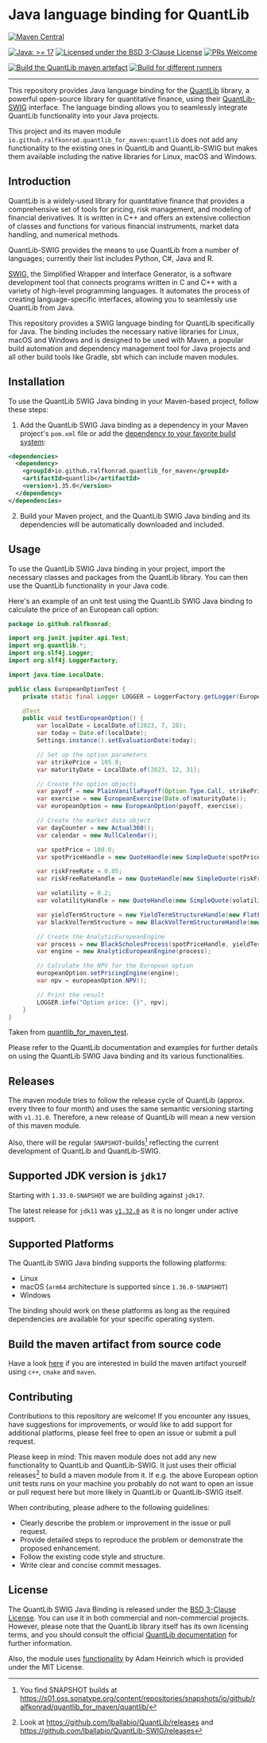 # Java language binding for QuantLib

[![Maven Central](https://maven-badges.herokuapp.com/maven-central/io.github.ralfkonrad.quantlib_for_maven/quantlib/badge.svg)](https://maven-badges.herokuapp.com/maven-central/io.github.ralfkonrad.quantlib_for_maven/quantlib)

[![Java: &gt;= 17](https://oss.aoapps.com/ao-badges/java-17.svg)](https://docs.oracle.com/en/java/javase/17/)
[![Licensed under the BSD 3-Clause License](https://img.shields.io/badge/License-BSD--3--Clause-blue.svg)](https://github.com/ralfkonrad/quantlib_for_maven/blob/master/LICENSE)
[![PRs Welcome](https://img.shields.io/badge/PRs%20-welcome-brightgreen.svg)](https://github.com/ralfkonrad/quantlib_for_maven/blob/master/CONTRIBUTING.md)

[![Build the QuantLib maven artefact](https://github.com/ralfkonrad/quantlib_for_maven/actions/workflows/build_maven_artefact.yml/badge.svg?branch=master)](https://github.com/ralfkonrad/quantlib_for_maven/actions/workflows/build_maven_artefact.yml)
[![Build for different runners](https://github.com/ralfkonrad/quantlib_for_maven/actions/workflows/build_native_libraries.yml/badge.svg?branch=master)](https://github.com/ralfkonrad/quantlib_for_maven/actions/workflows/build_native_libraries.yml)

---

This repository provides Java language binding
for the [QuantLib](https://github.com/lballabio/QuantLib) library, a powerful open-source library
for quantitative finance, using their [QuantLib-SWIG](https://github.com/lballabio/QuantLib-SWIG)
interface. The language binding allows you to seamlessly integrate QuantLib functionality into your
Java projects.

This project and its maven module `io.github.ralfkonrad.quantlib_for_maven:quantlib` does not add
any functionality to the existing ones in QuantLib and QuantLib-SWIG but makes them available
including the native libraries for Linux, macOS and Windows.

## Introduction

QuantLib is a widely-used library for quantitative finance that provides a comprehensive set of
tools for pricing, risk management, and modeling of financial derivatives. It is written in C++ and
offers an extensive collection of classes and functions for various financial instruments, market
data handling, and numerical methods.

QuantLib-SWIG provides the means to use QuantLib from a number of languages; currently their list
includes Python, C#, Java and R.

[SWIG](https://swig.org/), the Simplified Wrapper and Interface Generator, is a software development
tool that connects programs written in C and C++ with a variety of high-level programming languages.
It automates the process of creating language-specific interfaces, allowing you to seamlessly use
QuantLib from Java.

This repository provides a SWIG language binding for QuantLib specifically for Java. The binding
includes the necessary native libraries for Linux, macOS and Windows and is designed to be used with
Maven, a popular build automation and dependency management tool for Java projects and all other
build tools like Gradle, sbt which can include maven modules.

## Installation

To use the QuantLib SWIG Java binding in your Maven-based project, follow these steps:

1. Add the QuantLib SWIG Java binding as a dependency in your Maven project's `pom.xml` file
   or add
   the [dependency to your favorite build system](https://search.maven.org/artifact/io.github.ralfkonrad.quantlib_for_maven/quantlib):

```xml
<dependencies>
  <dependency>
    <groupId>io.github.ralfkonrad.quantlib_for_maven</groupId>
    <artifactId>quantlib</artifactId>
    <version>1.35.0</version>
  </dependency>
</dependencies>
```

2. Build your Maven project, and the QuantLib SWIG Java binding and its dependencies will be
   automatically downloaded and included.

## Usage

To use the QuantLib SWIG Java binding in your project, import the necessary classes and packages
from the QuantLib library. You can then use the QuantLib functionality in your Java code.

Here's an example of an unit test using the QuantLib SWIG Java binding to calculate the price of an
European call option:

```java
package io.github.ralfkonrad;

import org.junit.jupiter.api.Test;
import org.quantlib.*;
import org.slf4j.Logger;
import org.slf4j.LoggerFactory;

import java.time.LocalDate;

public class EuropeanOptionTest {
    private static final Logger LOGGER = LoggerFactory.getLogger(EuropeanOptionTest.class);

    @Test
    public void testEuropeanOption() {
        var localDate = LocalDate.of(2023, 7, 28);
        var today = Date.of(localDate);
        Settings.instance().setEvaluationDate(today);

        // Set up the option parameters
        var strikePrice = 105.0;
        var maturityDate = LocalDate.of(2023, 12, 31);

        // Create the option objects
        var payoff = new PlainVanillaPayoff(Option.Type.Call, strikePrice);
        var exercise = new EuropeanExercise(Date.of(maturityDate));
        var europeanOption = new EuropeanOption(payoff, exercise);

        // Create the market data object
        var dayCounter = new Actual360();
        var calendar = new NullCalendar();

        var spotPrice = 100.0;
        var spotPriceHandle = new QuoteHandle(new SimpleQuote(spotPrice));

        var riskFreeRate = 0.05;
        var riskFreeRateHandle = new QuoteHandle(new SimpleQuote(riskFreeRate));

        var volatility = 0.2;
        var volatilityHandle = new QuoteHandle(new SimpleQuote(volatility));

        var yieldTermStructure = new YieldTermStructureHandle(new FlatForward(today, riskFreeRateHandle, dayCounter));
        var blackVolTermStructure = new BlackVolTermStructureHandle(new BlackConstantVol(today, calendar, volatilityHandle, dayCounter));

        // Create the AnalyticEuropeanEngine
        var process = new BlackScholesProcess(spotPriceHandle, yieldTermStructure, blackVolTermStructure);
        var engine = new AnalyticEuropeanEngine(process);

        // Calculate the NPV for the European option
        europeanOption.setPricingEngine(engine);
        var npv = europeanOption.NPV();

        // Print the result
        LOGGER.info("Option price: {}", npv);
    }
}
```

Taken from [quantlib_for_maven_test](https://github.com/ralfkonrad/quantlib_for_maven_test).

Please refer to the QuantLib documentation and examples for further details on using the QuantLib
SWIG Java binding and its various functionalities.

## Releases

The maven module tries to follow the release cycle of QuantLib (approx. every three to four month)
and uses the same semantic versioning starting with `v1.31.0`. Therefore, a new release of QuantLib
will mean a new version of this maven module.

Also, there will be regular `SNAPSHOT`-builds[^1] reflecting the current development of QuantLib and
QuantLib-SWIG.

## Supported JDK version is `jdk17`

Starting with `1.33.0-SNAPSHOT` we are building against `jdk17`.

The latest release for `jdk11` was
[`v1.32.0`](https://github.com/ralfkonrad/quantlib_for_maven/releases/tag/v1.32.0)
as it is no longer under active support.

## Supported Platforms

The QuantLib SWIG Java binding supports the following platforms:

- Linux
- macOS (`arm64` architecture is supported since `1.36.0-SNAPSHOT`)
- Windows

The binding should work on these platforms as long as the required dependencies are available for
your specific operating system.

## Build the maven artifact from source code

Have a look [here](./HOWTO-BUILD-FROM-SOURCE.md)
if you are interested in build the maven artifact yourself
using `c++`, `cmake` and `maven`. 

## Contributing

Contributions to this repository are welcome! If you encounter any issues, have suggestions for
improvements, or would like to add support for additional platforms, please feel free to open an
issue or submit a pull request.

Please keep in mind: This maven module does not add any new functionality to QuantLib and
QuantLib-SWIG. It just uses their official releases[^2] to build a maven module from it. If e.g. the
above European option unit tests runs on your machine you probably do not want to open an issue or
pull request here but more likely in QuantLib or QuantLib-SWIG itself.

When contributing, please adhere to the following guidelines:

- Clearly describe the problem or improvement in the issue or pull request.
- Provide detailed steps to reproduce the problem or demonstrate the proposed enhancement.
- Follow the existing code style and structure.
- Write clear and concise commit messages.

## License

The QuantLib SWIG Java Binding is released under the [BSD 3-Clause License](LICENSE). You can use it
in both commercial and non-commercial projects. However, please note that the QuantLib library
itself has its own licensing terms, and you should consult the
official [QuantLib documentation](https://github.com/lballabio/QuantLib) for further information.

Also, the module uses [functionality](java/src/main/java/cz/adamh/utils/NativeUtils.java) by Adam
Heinrich which is provided under the MIT License.



[^1]: You find SNAPSHOT builds
at https://s01.oss.sonatype.org/content/repositories/snapshots/io/github/ralfkonrad/quantlib_for_maven/quantlib/

[^2]: Look at https://github.com/lballabio/QuantLib/releases
and https://github.com/lballabio/QuantLib-SWIG/releases
